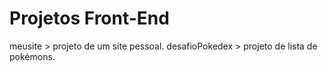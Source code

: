 # Projetos Front-End

meusite > projeto de um site pessoal.
desafioPokedex > projeto de lista de pokémons.